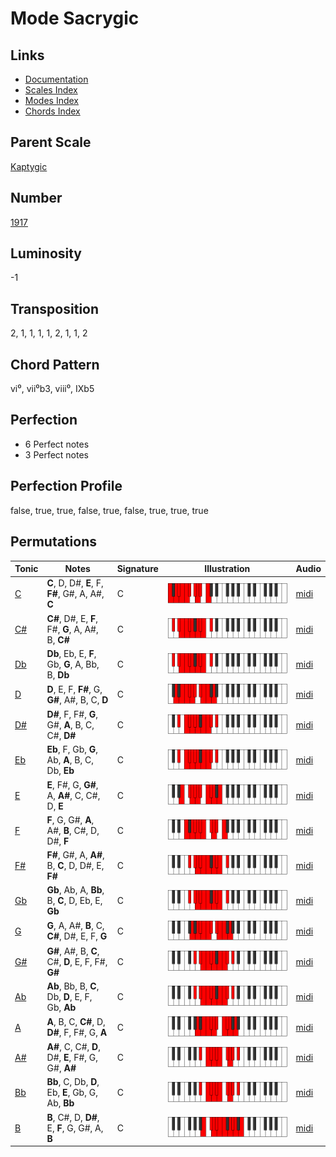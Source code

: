 # Mode Sacrygic

## Links

- [Documentation](README.md)
- [Scales Index](Scales.md)
- [Modes Index](Modes.md)
- [Chords Index](Chords.md)

## Parent Scale

[Kaptygic](ScaleKaptygic.md)

## Number

[1917](https://ianring.com/musictheory/scales/1917)

## Luminosity

-1

## Transposition

2, 1, 1, 1, 1, 2, 1, 1, 2

## Chord Pattern

vi⁰, vii⁰b3, viii⁰, IXb5

## Perfection

- 6 Perfect notes
- 3 Perfect notes

## Perfection Profile

false, true, true, false, true, false, true, true, true

## Permutations

| Tonic | Notes | Signature | Illustration | Audio |
|-------|-------|-----------|--------------|-------|
| [C](ModeCNaturalSacrygic.md) | **C**, D, D#, **E**, F, **F#**, G#, A, A#, **C** | C | ![CNaturalSacrygic](ModeCNaturalSacrygic.png) | [midi](https://github.com/edipermadi/music/blob/main/docs/ModeCNaturalSacrygic.mid?raw=true) |
| [C#](ModeCSharpSacrygic.md) | **C#**, D#, E, **F**, F#, **G**, A, A#, B, **C#** | C | ![CSharpSacrygic](ModeCSharpSacrygic.png) | [midi](https://github.com/edipermadi/music/blob/main/docs/ModeCSharpSacrygic.mid?raw=true) |
| [Db](ModeDFlatSacrygic.md) | **Db**, Eb, E, **F**, Gb, **G**, A, Bb, B, **Db** | C | ![DFlatSacrygic](ModeDFlatSacrygic.png) | [midi](https://github.com/edipermadi/music/blob/main/docs/ModeDFlatSacrygic.mid?raw=true) |
| [D](ModeDNaturalSacrygic.md) | **D**, E, F, **F#**, G, **G#**, A#, B, C, **D** | C | ![DNaturalSacrygic](ModeDNaturalSacrygic.png) | [midi](https://github.com/edipermadi/music/blob/main/docs/ModeDNaturalSacrygic.mid?raw=true) |
| [D#](ModeDSharpSacrygic.md) | **D#**, F, F#, **G**, G#, **A**, B, C, C#, **D#** | C | ![DSharpSacrygic](ModeDSharpSacrygic.png) | [midi](https://github.com/edipermadi/music/blob/main/docs/ModeDSharpSacrygic.mid?raw=true) |
| [Eb](ModeEFlatSacrygic.md) | **Eb**, F, Gb, **G**, Ab, **A**, B, C, Db, **Eb** | C | ![EFlatSacrygic](ModeEFlatSacrygic.png) | [midi](https://github.com/edipermadi/music/blob/main/docs/ModeEFlatSacrygic.mid?raw=true) |
| [E](ModeENaturalSacrygic.md) | **E**, F#, G, **G#**, A, **A#**, C, C#, D, **E** | C | ![ENaturalSacrygic](ModeENaturalSacrygic.png) | [midi](https://github.com/edipermadi/music/blob/main/docs/ModeENaturalSacrygic.mid?raw=true) |
| [F](ModeFNaturalSacrygic.md) | **F**, G, G#, **A**, A#, **B**, C#, D, D#, **F** | C | ![FNaturalSacrygic](ModeFNaturalSacrygic.png) | [midi](https://github.com/edipermadi/music/blob/main/docs/ModeFNaturalSacrygic.mid?raw=true) |
| [F#](ModeFSharpSacrygic.md) | **F#**, G#, A, **A#**, B, **C**, D, D#, E, **F#** | C | ![FSharpSacrygic](ModeFSharpSacrygic.png) | [midi](https://github.com/edipermadi/music/blob/main/docs/ModeFSharpSacrygic.mid?raw=true) |
| [Gb](ModeGFlatSacrygic.md) | **Gb**, Ab, A, **Bb**, B, **C**, D, Eb, E, **Gb** | C | ![GFlatSacrygic](ModeGFlatSacrygic.png) | [midi](https://github.com/edipermadi/music/blob/main/docs/ModeGFlatSacrygic.mid?raw=true) |
| [G](ModeGNaturalSacrygic.md) | **G**, A, A#, **B**, C, **C#**, D#, E, F, **G** | C | ![GNaturalSacrygic](ModeGNaturalSacrygic.png) | [midi](https://github.com/edipermadi/music/blob/main/docs/ModeGNaturalSacrygic.mid?raw=true) |
| [G#](ModeGSharpSacrygic.md) | **G#**, A#, B, **C**, C#, **D**, E, F, F#, **G#** | C | ![GSharpSacrygic](ModeGSharpSacrygic.png) | [midi](https://github.com/edipermadi/music/blob/main/docs/ModeGSharpSacrygic.mid?raw=true) |
| [Ab](ModeAFlatSacrygic.md) | **Ab**, Bb, B, **C**, Db, **D**, E, F, Gb, **Ab** | C | ![AFlatSacrygic](ModeAFlatSacrygic.png) | [midi](https://github.com/edipermadi/music/blob/main/docs/ModeAFlatSacrygic.mid?raw=true) |
| [A](ModeANaturalSacrygic.md) | **A**, B, C, **C#**, D, **D#**, F, F#, G, **A** | C | ![ANaturalSacrygic](ModeANaturalSacrygic.png) | [midi](https://github.com/edipermadi/music/blob/main/docs/ModeANaturalSacrygic.mid?raw=true) |
| [A#](ModeASharpSacrygic.md) | **A#**, C, C#, **D**, D#, **E**, F#, G, G#, **A#** | C | ![ASharpSacrygic](ModeASharpSacrygic.png) | [midi](https://github.com/edipermadi/music/blob/main/docs/ModeASharpSacrygic.mid?raw=true) |
| [Bb](ModeBFlatSacrygic.md) | **Bb**, C, Db, **D**, Eb, **E**, Gb, G, Ab, **Bb** | C | ![BFlatSacrygic](ModeBFlatSacrygic.png) | [midi](https://github.com/edipermadi/music/blob/main/docs/ModeBFlatSacrygic.mid?raw=true) |
| [B](ModeBNaturalSacrygic.md) | **B**, C#, D, **D#**, E, **F**, G, G#, A, **B** | C | ![BNaturalSacrygic](ModeBNaturalSacrygic.png) | [midi](https://github.com/edipermadi/music/blob/main/docs/ModeBNaturalSacrygic.mid?raw=true) |
